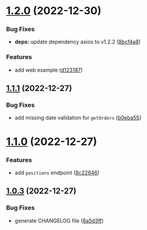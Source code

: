 # [1.2.0](https://github.com/MarcMogdanz/LemonMarkets/compare/v1.1.1...v1.2.0) (2022-12-30)


### Bug Fixes

* **deps:** update dependency axios to v1.2.2 ([8bcf4a8](https://github.com/MarcMogdanz/LemonMarkets/commit/8bcf4a8e9272d4946c3fbcce273f62735690d5f6))


### Features

* add web example ([d123187](https://github.com/MarcMogdanz/LemonMarkets/commit/d1231876c8c585955fc89155204675f8f96c1b95))

## [1.1.1](https://github.com/MarcMogdanz/LemonMarkets/compare/v1.1.0...v1.1.1) (2022-12-27)


### Bug Fixes

* add missing date validation for `getOrders` ([b0eba55](https://github.com/MarcMogdanz/LemonMarkets/commit/b0eba55cb9aa97e6d6edfaf7ae08fce30060aee1))

# [1.1.0](https://github.com/MarcMogdanz/LemonMarkets/compare/v1.0.3...v1.1.0) (2022-12-27)


### Features

* add `positions` endpoint ([8c22646](https://github.com/MarcMogdanz/LemonMarkets/commit/8c226465fdae266a2f9db2584ae7a99d9d818daa))

## [1.0.3](https://github.com/MarcMogdanz/LemonMarkets/compare/v1.0.2...v1.0.3) (2022-12-27)


### Bug Fixes

* generate CHANGELOG file ([8a5d3ff](https://github.com/MarcMogdanz/LemonMarkets/commit/8a5d3ff3527eef202f5e00bbe0bd6aba9093499b))
